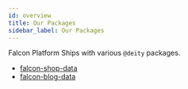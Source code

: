 ```yaml
---
id: overview
title: Our Packages
sidebar_label: Our Packages
---
```


Falcon Platform Ships with various `@deity` packages.

- [falcon-shop-data](falcon-shop-data)
- [falcon-blog-data](falcon-blog-data)
